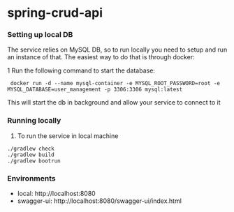 # spring-crud-api

### Setting up local DB

The service relies on MySQL DB, so to run locally you need to setup and run an instance of that.  The easiest
way to do that is through docker:

1 Run the following command to start the database:
```shell
 docker run -d --name mysql-container -e MYSQL_ROOT_PASSWORD=root -e MYSQL_DATABASE=user_management -p 3306:3306 mysql:latest
```
This will start the db in background and allow your service to connect to it

### Running locally

1. To run the service in local machine
```shell
./gradlew check
./gradlew build
./gradlew bootrun
```

### Environments

* local:  http://localhost:8080
* swagger-ui: http://localhost:8080/swagger-ui/index.html